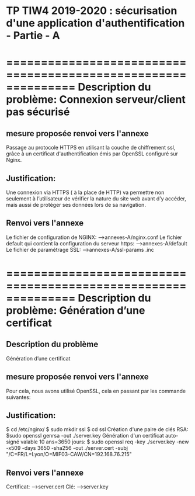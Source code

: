 TP TIW4 2019-2020 : sécurisation d'une application d'authentification - Partie - A
==================================================================================

==============================================================
Description du problème: Connexion serveur/client pas sécurisé
==============================================================

## mesure proposée renvoi vers l'annexe
Passage au protocole HTTPS en utilisant la couche de chiffrement ssl, grâce à un certificat
d'authentification émis par OpenSSL configuré sur Nginx.

## Justification: 
Une connexion via HTTPS ( à la place de HTTP) va permettre non seulement à l’utilisateur de
vérifier la nature du site web avant d’y accéder, mais aussi de protéger ses
données lors de sa navigation.

## Renvoi vers l'annexe
Le fichier de configuration de NGINX:
—->annexes-A/nginx.conf
Le fichier default qui contient la configuration du serveur https:
—->annexes-A/default
Le fichier de paramétrage SSL:
—->annexes-A/ssl-params .inc
 

==============================================================
Description du problème: Génération d’une certificat 
==============================================================
 
## Description du problème
Génération d’une certificat

## mesure proposée renvoi vers l'annexe
Pour cela, nous avons utilisé OpenSSL, cela en passant par les commande suivantes:

## Justification: 
$ cd /etc/nginx/
$ sudo mkdir ssl
$ cd ssl
Création d'une paire de clés RSA:
$sudo openssl genrsa -out ./server.key 
Génération d'un certificat auto-signé valable 10 ans=3650 jours:
$ sudo openssl req -key ./server.key -new -x509 -days 3650 -sha256 -out ./server.cert -subj "/C=FR/L=Lyon/O=MIF03-CAW/CN=192.168.76.215"

## Renvoi vers l'annexe
Certificat:
—>server.cert
Clé:
—>server.key
